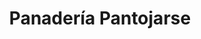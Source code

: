 ---
title: "Panadería Pantojarse"
url: /simacota-barrio-santa-barbara/panaderia-pantojarse/
shop: Bäckerei
---